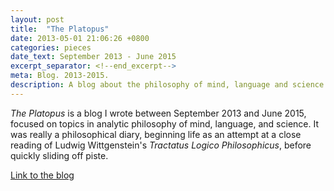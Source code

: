 ```yaml
---
layout: post
title:  "The Platopus"
date: 2013-05-01 21:06:26 +0800
categories: pieces
date_text: September 2013 - June 2015
excerpt_separator: <!--end_excerpt-->
meta: Blog. 2013-2015.
description: A blog about the philosophy of mind, language and science.
---
```


_The Platopus_ is a blog I wrote between September 2013 and June 2015, focused on topics in analytic philosophy of mind, language, and science. It was really a philosophical diary, beginning life as an attempt at a close reading of Ludwig Wittgenstein's _Tractatus Logico Philosophicus_, before quickly sliding off piste.

[Link to the blog](https://leplatopus.wordpress.com/)
